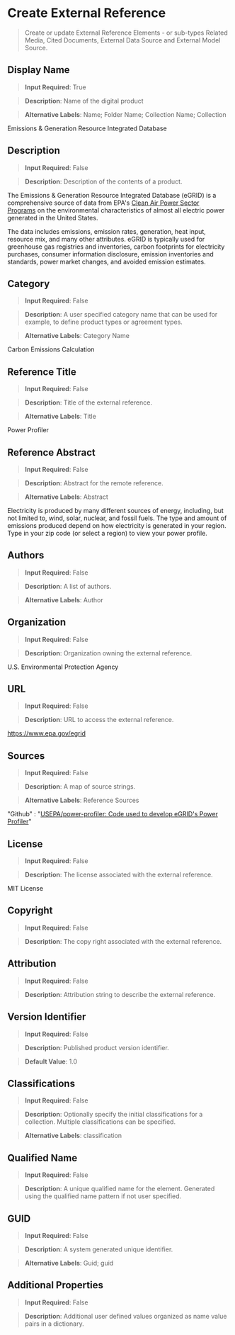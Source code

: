 # Create External Reference
>	Create or update External Reference Elements - or sub-types Related Media, Cited Documents, External Data Source and External Model Source.

## Display Name
>	**Input Required**: True

>	**Description**: Name of the digital product

>	**Alternative Labels**: Name; Folder Name; Collection Name; Collection

Emissions & Generation Resource Integrated Database 
## Description
>	**Input Required**: False

>	**Description**: Description of the contents of a product.

The Emissions & Generation Resource Integrated Database (eGRID) is a comprehensive source of data from EPA's [Clean Air Power Sector Programs](https://www.epa.gov/power-sector) on the environmental characteristics of almost all electric power generated in the United States.

The data includes emissions, emission rates, generation, heat input, resource mix, and many other attributes. eGRID is typically used for greenhouse gas registries and inventories, carbon footprints for electricity purchases, consumer information disclosure, emission inventories and standards, power market changes, and avoided emission estimates.

## Category
>	**Input Required**: False

>	**Description**: A user specified category name that can be used for example, to define product types or agreement types.

>	**Alternative Labels**: Category Name

Carbon Emissions Calculation
## Reference Title
>	**Input Required**: False

>	**Description**: Title of the external reference.

>	**Alternative Labels**: Title

Power Profiler
## Reference Abstract
>	**Input Required**: False

>	**Description**: Abstract for the remote reference.

>	**Alternative Labels**: Abstract

Electricity is produced by many different sources of energy, including, but not limited to, wind, solar, nuclear, and fossil fuels. The type and amount of emissions produced depend on how electricity is generated in your region. Type in your zip code (or select a region) to view your power profile.
## Authors
>	**Input Required**: False

>	**Description**: A list of authors.

>	**Alternative Labels**: Author


## Organization
>	**Input Required**: False

>	**Description**: Organization owning the external reference.

U.S. Environmental Protection Agency
## URL
>	**Input Required**: False

>	**Description**: URL to access the external reference.

https://www.epa.gov/egrid
## Sources
>	**Input Required**: False

>	**Description**: A map of source strings.

>	**Alternative Labels**: Reference Sources

"Github" : "[USEPA/power-profiler: Code used to develop eGRID's Power Profiler](https://github.com/USEPA/power-profiler)"

## License
>	**Input Required**: False

>	**Description**: The license associated with the external reference.

MIT License

## Copyright
>	**Input Required**: False

>	**Description**: The copy right associated with the external reference.


## Attribution
>	**Input Required**: False

>	**Description**: Attribution string to describe the external reference.


## Version Identifier
>	**Input Required**: False

>	**Description**: Published product version identifier.

>	**Default Value**: 1.0


## Classifications
>	**Input Required**: False

>	**Description**: Optionally specify the initial classifications for a collection. Multiple classifications can be specified. 

>	**Alternative Labels**: classification


## Qualified Name
>	**Input Required**: False

>	**Description**: A unique qualified name for the element. Generated using the qualified name pattern  if not user specified.


## GUID
>	**Input Required**: False

>	**Description**: A system generated unique identifier.

>	**Alternative Labels**: Guid; guid


## Additional Properties
>	**Input Required**: False

>	**Description**: Additional user defined values organized as name value pairs in a dictionary.

